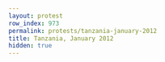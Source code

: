 ```yaml
---
layout: protest
row_index: 973
permalink: protests/tanzania-january-2012
title: Tanzania, January 2012
hidden: true
---
```

